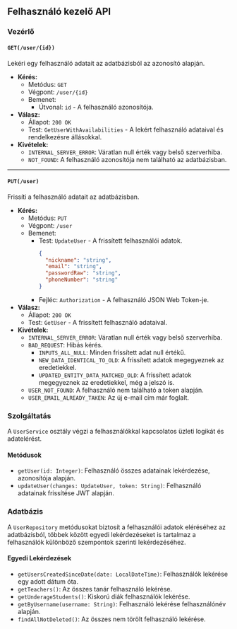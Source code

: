 ## Felhasználó kezelő API

### Vezérlő

#### `GET(/user/{id})`

Lekéri egy felhasználó adatait az adatbázisból az azonosító alapján.

- **Kérés:**
  - Metódus: `GET`
  - Végpont: `/user/{id}`
  - Bemenet:
    - Útvonal: `id` - A felhasználó azonosítója.
- **Válasz:**
  - Állapot: `200 OK`
  - Test: `GetUserWithAvailabilities` - A lekért felhasználó adataival és rendelkezésre állásokkal.
- **Kivételek:**
  - `INTERNAL_SERVER_ERROR`: Váratlan null érték vagy belső szerverhiba.
  - `NOT_FOUND`: A felhasználó azonosítója nem található az adatbázisban.

---

#### `PUT(/user)`

Frissíti a felhasználó adatait az adatbázisban.

- **Kérés:**
  - Metódus: `PUT`
  - Végpont: `/user`
  - Bemenet:
    - Test: `UpdateUser` - A frissített felhasználói adatok.
      ```json
      {
        "nickname": "string",
        "email": "string",
        "passwordRaw": "string",
        "phoneNumber": "string"
      }
      ```
    - Fejléc: `Authorization` - A felhasználó JSON Web Token-je.
- **Válasz:**
  - Állapot: `200 OK`
  - Test: `GetUser` - A frissített felhasználó adataival.
- **Kivételek:**
  - `INTERNAL_SERVER_ERROR`: Váratlan null érték vagy belső szerverhiba.
  - `BAD_REQUEST`: Hibás kérés.
    - `INPUTS_ALL_NULL`: Minden frissített adat null értékű.
    - `NEW_DATA_IDENTICAL_TO_OLD`: A frissített adatok megegyeznek az eredetiekkel.
    - `UPDATED_ENTITY_DATA_MATCHED_OLD`: A frissített adatok megegyeznek az eredetiekkel, még a jelszó is.
  - `USER_NOT_FOUND`: A felhasználó nem található a token alapján.
  - `USER_EMAIL_ALREADY_TAKEN`: Az új e-mail cím már foglalt.

### Szolgáltatás

A `UserService` osztály végzi a felhasználókkal kapcsolatos üzleti logikát és adatelérést.

#### Metódusok

- `getUser(id: Integer)`: Felhasználó összes adatainak lekérdezése, azonosítója alapján.
- `updateUser(changes: UpdateUser, token: String)`: Felhasználó adatainak frissítése JWT alapján.

### Adatbázis

A `UserRepository` metódusokat biztosít a felhasználói adatok eléréséhez az adatbázisból, többek között egyedi lekérdezéseket is tartalmaz a felhasználók különböző szempontok szerinti lekérdezéséhez.

#### Egyedi Lekérdezések

- `getUsersCreatedSinceDate(date: LocalDateTime)`: Felhasználók lekérése egy adott dátum óta.
- `getTeachers()`: Az összes tanár felhasználó lekérése.
- `getUnderageStudents()`: Kiskorú diák felhasználók lekérése.
- `getByUsername(username: String)`: Felhasználó lekérése felhasználónév alapján.
- `findAllNotDeleted()`: Az összes nem törölt felhasználó lekérése.
